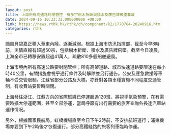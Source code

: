 ```yaml
---
layout: post
title: 上海所有高速路封閉管控　有多宗樹木折斷與積水及廣告牌飛墜事故
date: 2024-09-16 10:33:31.000000000 +08:00
link: https://news.rthk.hk/rthk/ch/component/k2/1770784-20240916.htm
categories: rthk
---
```


颱風貝碧嘉正移入華東內陸，逐漸減弱。根據上海市防汛指揮部，截至今早8時前，災情直報有超過50宗，包括樹木折斷、積水及廣告牌飛墜。截至今日凌晨，上海全市已轉移安置超過41萬人，疏散810多艘船舶避風。

上海市境內所有高速公路要封閉管控；所有高架道路、城市快速道路要限速在每小時40公里，有關措施會視乎通行條件及時解除並另行通告。公安及應急救援等車輛不受交管限制。江蘇省部分公路及大橋，亦針對各類車種實施不同程度交通管制，有收費站要暫時關閉。

上海發往浙江、江蘇方向的省際班綫已停運超過120班，將視乎氣象預警，在有需要時擴大停運範圍，甚至全部停運，當局呼籲有出行需要的旅客查詢各長途汽車站運作情况。

另外，根據國家民航局，虹橋機場直至今日下午2時前，不安排航班運行；浦東機場亦要到下午2時後才恢復運行。部分高鐵綫路的旅客列車臨時停運。
